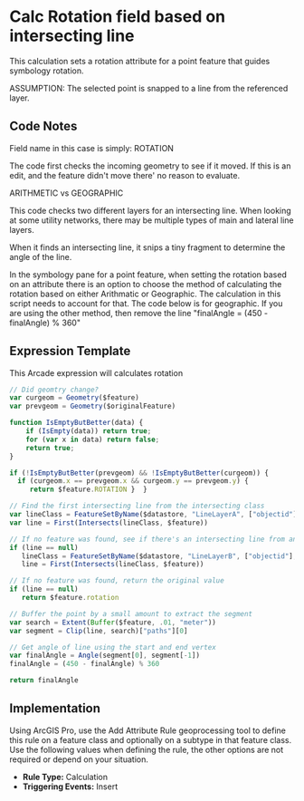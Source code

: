 # Calc Rotation field based on intersecting line

This calculation sets a rotation attribute for a point feature that guides symbology rotation. 

ASSUMPTION:  The selected point is snapped to a line from the referenced layer.  

## Code Notes

Field name in this case is simply:  ROTATION

The code first checks the incoming geometry to see if it moved.  If this is an edit, and the feature didn't move there' no reason to evaluate.

ARITHMETIC vs GEOGRAPHIC

This code checks two different layers for an intersecting line.  When looking at some utility networks, there may be multiple types of main and lateral line layers. 

When it finds an intersecting line, it snips a tiny fragment to determine the angle of the line. 

In the symbology pane for a point feature, when setting the rotation based on an attribute there is an option to choose the method of calculating the rotation based on either Arithmatic or Geographic. 
The calculation in this script needs to account for that.  The code below is for geographic.  If you are using the other method, then remove the line "finalAngle = (450 - finalAngle) % 360" 

## Expression Template

This Arcade expression will calculates rotation
```js
// Did geomtry change?
var curgeom = Geometry($feature)
var prevgeom = Geometry($originalFeature)

function IsEmptyButBetter(data) {
    if (IsEmpty(data)) return true;
    for (var x in data) return false;
    return true;
}

if (!IsEmptyButBetter(prevgeom) && !IsEmptyButBetter(curgeom)) {
  if (curgeom.x == prevgeom.x && curgeom.y == prevgeom.y) {
     return $feature.ROTATION }  }

// Find the first intersecting line from the intersecting class
var lineClass = FeatureSetByName($datastore, "LineLayerA", ["objectid"], true)
var line = First(Intersects(lineClass, $feature))

// If no feature was found, see if there's an intersecting line from another class
if (line == null)
   lineClass = FeatureSetByName($datastore, "LineLayerB", ["objectid"], true)
   line = First(Intersects(lineClass, $feature))

// If no feature was found, return the original value
if (line == null)
   return $feature.rotation

// Buffer the point by a small amount to extract the segment
var search = Extent(Buffer($feature, .01, "meter"))
var segment = Clip(line, search)["paths"][0]

// Get angle of line using the start and end vertex 
var finalAngle = Angle(segment[0], segment[-1]) 
finalAngle = (450 - finalAngle) % 360

return finalAngle
```

## Implementation

Using ArcGIS Pro, use the Add Attribute Rule geoprocessing tool to define this rule on a feature class and optionally on a subtype in that feature class.  
Use the following values when defining the rule, the other options are not required or depend on your situation.
  
  - **Rule Type:** Calculation
  - **Triggering Events:** Insert
